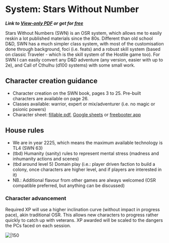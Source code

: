 # System: Stars Without Number
***Link to [View-only PDF](https://drive.google.com/file/d/1s9ThcGpnoimZm49370hdDDsfdPMftj-n/view?usp=drivesdk) or get for [free](https://www.drivethrurpg.com/product/230009/Stars-Without-Number-Revised-Edition-Free-Version)***

Stars Without Numbers (SWN) is an OSR system, which allows me to easily reskin a lot published materials since the 80s. Different than old school D&D, SWN has a much simpler class system, with most of the customisation done through background, foci (i.e. feats) and a robust skill system (based on classic Traveler - which is the skill system of the Hostile game too). For SWN I can easily convert any D&D adventure (any version, easier with up to 2e), and Call of Cthulhu (d100 systems) with some small work.

## Character creation guidance

- Character creation on the SWN book, pages 3 to 25. Pre-built characters are available on page 26.
- Classes available: warrior, expert or mix/adventurer (i.e. no magic or psionic powers)
- Character sheet: [fillable pdf](https://drive.google.com/file/d/1bM8pMgGjMKao6s-12BjnkQ9MzXhFJ8i2/view?usp=drivesdk), [Google sheets](https://docs.google.com/spreadsheets/d/19vw6EHrl_2-8BcHob2_bxvcpLnVbAHbW3StjrNEFoKg/edit#gid=1671565117) or [freebooter app](https://www.swnfreebooter.net/)

## House rules

- We are in year 2225, which means the maximum available technology is TL4 (SWN 63)
- (tbd) Humanity (sanity) rules to represent mental stress (madness and inhumanity actions and scenes)
- (tbd around level 5) Domain play (i.e.: player driven faction to build a colony, once characters are higher level, and if players are interested in it)
- NB.: Additional flavour from other games are always welcomed (OSR compatible preferred, but anything can be discussed)

### Character advancement

Required XP will use a higher inclination curve (without impact in progress pace), akin traditional OSR. This allows new characters to progress rather quickly to catch up with veterans. XP awarded will be scaled to the dangers the PCs faced on each session.

![|150](https://i.imgur.com/DauwZK5.png)
